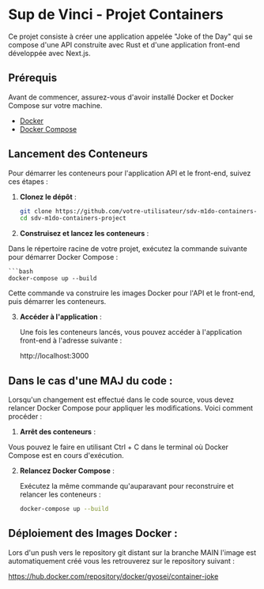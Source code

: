 # Sup de Vinci - Projet Containers

Ce projet consiste à créer une application appelée "Joke of the Day" qui se compose d'une API construite avec Rust et d'une application front-end développée avec Next.js. 

## Prérequis

Avant de commencer, assurez-vous d'avoir installé Docker et Docker Compose sur votre machine.

- [Docker](https://docs.docker.com/get-docker/)
- [Docker Compose](https://docs.docker.com/compose/install/)

## Lancement des Conteneurs

Pour démarrer les conteneurs pour l'application API et le front-end, suivez ces étapes :

1. **Clonez le dépôt** :

   ```bash
   git clone https://github.com/votre-utilisateur/sdv-m1do-containers-project.git
   cd sdv-m1do-containers-project

2. **Construisez et lancez les conteneurs** :

  Dans le répertoire racine de votre projet, exécutez la commande suivante pour démarrer Docker Compose :

    ```bash
    docker-compose up --build
  
  Cette commande va construire les images Docker pour l'API et le front-end, puis démarrer les conteneurs.

3. **Accéder à l'application** :

   Une fois les conteneurs lancés, vous pouvez accéder à l'application front-end à l'adresse suivante :

   http://localhost:3000

## Dans le cas d'une MAJ du code :

Lorsqu'un changement est effectué dans le code source, vous devez relancer Docker Compose pour appliquer les modifications. Voici comment procéder :

1. **Arrêt des conteneurs** :

Vous pouvez le faire en utilisant Ctrl + C dans le terminal où Docker Compose est en cours d'exécution.

2. **Relancez Docker Compose** :

   Exécutez la même commande qu'auparavant pour reconstruire et relancer les conteneurs :

     ```bash
    docker-compose up --build

## Déploiement des Images Docker :

Lors d'un push vers le repository git distant sur la branche MAIN l'image est automatiquement créé vous les retrouverez sur le repository suivant :

https://hub.docker.com/repository/docker/gyosei/container-joke

